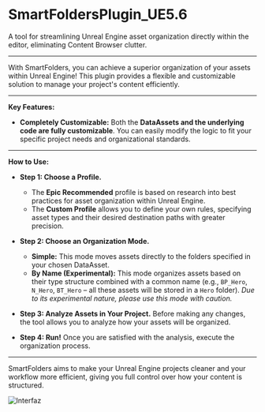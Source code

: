 # SmartFoldersPlugin_UE5.6

A tool for streamlining Unreal Engine asset organization directly within the editor, eliminating Content Browser clutter.

---

With SmartFolders, you can achieve a superior organization of your assets within Unreal Engine! This plugin provides a flexible and customizable solution to manage your project's content efficiently.

---

**Key Features:**

* **Completely Customizable:** Both the **DataAssets and the underlying code are fully customizable**. You can easily modify the logic to fit your specific project needs and organizational standards.

---

**How to Use:**

* **Step 1: Choose a Profile.**
    * The **Epic Recommended** profile is based on research into best practices for asset organization within Unreal Engine.
    * The **Custom Profile** allows you to define your own rules, specifying asset types and their desired destination paths with greater precision.

* **Step 2: Choose an Organization Mode.**
    * **Simple:** This mode moves assets directly to the folders specified in your chosen DataAsset.
    * **By Name (Experimental):** This mode organizes assets based on their type structure combined with a common name (e.g., `BP_Hero`, `N_Hero`, `BT_Hero` – all these assets will be stored in a `Hero` folder). *Due to its experimental nature, please use this mode with caution.*

* **Step 3: Analyze Assets in Your Project.** Before making any changes, the tool allows you to analyze how your assets will be organized.

* **Step 4: Run!** Once you are satisfied with the analysis, execute the organization process.

---

SmartFolders aims to make your Unreal Engine projects cleaner and your workflow more efficient, giving you full control over how your content is structured.

![Interfaz](https://github.com/user-attachments/assets/3a7b01d7-54b5-4d86-81ce-5182892f2990)
